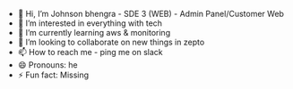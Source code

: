 - 👋 Hi, I’m Johnson bhengra - SDE 3 (WEB) - Admin Panel/Customer Web
- 👀 I’m interested in everything with tech
- 🌱 I’m currently learning aws & monitoring
- 💞️ I’m looking to collaborate on new things in zepto
- 📫 How to reach me - ping me on slack
- 😄 Pronouns: he
- ⚡ Fun fact: Missing

<!---
johnson-bhengra-zepto/johnson-bhengra-zepto is a ✨ special ✨ repository because its `README.md` (this file) appears on your GitHub profile.
You can click the Preview link to take a look at your changes.
--->

